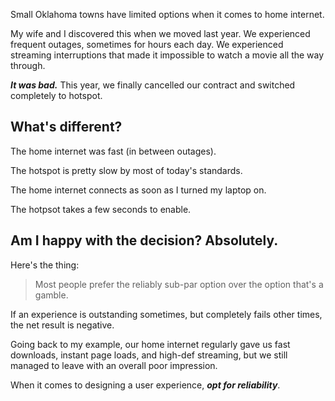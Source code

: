 Small Oklahoma towns have limited options when it comes to home internet.

My wife and I discovered this when we moved last year. We experienced frequent outages, sometimes for hours each day. We experienced streaming interruptions that made it impossible to watch a movie all the way through.

***It was bad.*** This year, we finally cancelled our contract and switched completely to hotspot.

## What's different?

The home internet was fast (in between outages).

The hotspot is pretty slow by most of today's standards.

The home internet connects as soon as I turned my laptop on.

The hotpsot takes a few seconds to enable.

## Am I happy with the decision? Absolutely.

Here's the thing:

> Most people prefer the reliably sub-par option over the option that's a gamble.

If an experience is outstanding sometimes, but completely fails other times, the net result is negative.

Going back to my example, our home internet regularly gave us fast downloads, instant page loads, and high-def streaming, but we still managed to leave with an overall poor impression.

When it comes to designing a user experience, ***opt for reliability***.